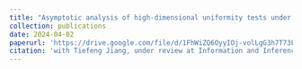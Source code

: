 ```yaml
---
title: "Asymptotic analysis of high-dimensional uniformity tests under heavy-tailed alternatives"
collection: publications
date: 2024-04-02 
paperurl: 'https://drive.google.com/file/d/1FhWiZQ6OyyIOj-volLgG3h7T73FVcFma/view?usp=share_link'
citation: 'with Tiefeng Jiang, under review at Information and Inference.'
---
```


